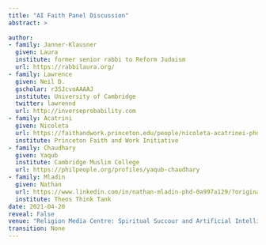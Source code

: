 ```yaml
---
title: "AI Faith Panel Discussion"
abstract: >
  
author:
- family: Janner-Klausner
  given: Laura
  institute: former senior rabbi to Reform Judaism
  url: https://rabbilaura.org/
- family: Lawrence
  given: Neil D.
  gscholar: r3SJcvoAAAAJ
  institute: University of Cambridge
  twitter: lawrennd
  url: http://inverseprobability.com
- family: Acatrini
  given: Nicoleta
  url: https://faithandwork.princeton.edu/people/nicoleta-acatrinei-phd
  institute: Princeton Faith and Work Initiative
- family: Chaudhary
  given: Yaqub
  institute: Cambridge Muslim College
  url: https://philpeople.org/profiles/yaqub-chaudhary
- family: Mladin
  given: Nathan
  url: https://www.linkedin.com/in/nathan-mladin-phd-0a997a129/?originalSubdomain=uk
  institute: Theos Think Tank
date: 2021-04-20
reveal: False
venue: "Religion Media Centre: Spiritual Succour and Artificial Intelligence"
transition: None
---
```

